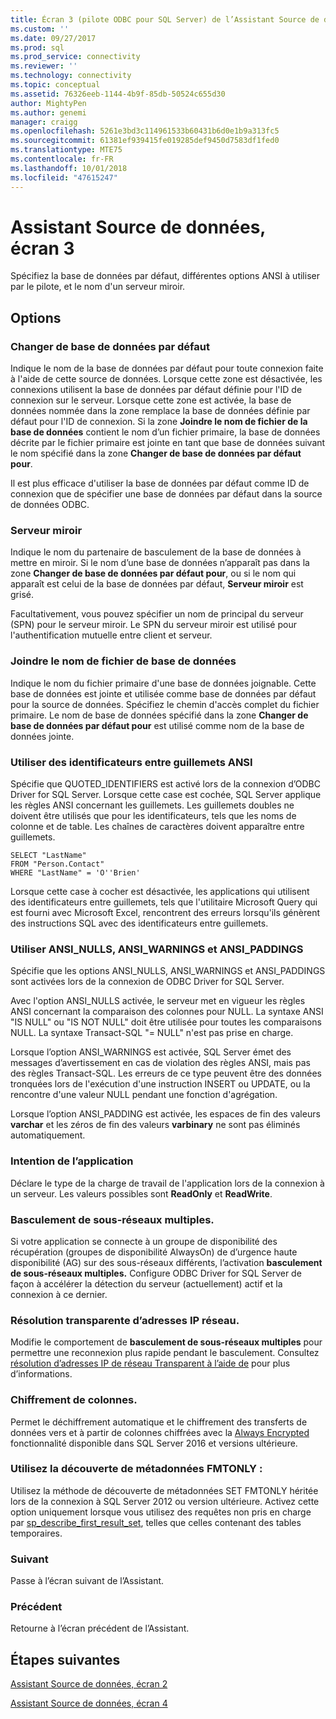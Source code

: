 ```yaml
---
title: Écran 3 (pilote ODBC pour SQL Server) de l’Assistant Source de données | Microsoft Docs
ms.custom: ''
ms.date: 09/27/2017
ms.prod: sql
ms.prod_service: connectivity
ms.reviewer: ''
ms.technology: connectivity
ms.topic: conceptual
ms.assetid: 76326eeb-1144-4b9f-85db-50524c655d30
author: MightyPen
ms.author: genemi
manager: craigg
ms.openlocfilehash: 5261e3bd3c114961533b60431b6d0e1b9a313fc5
ms.sourcegitcommit: 61381ef939415fe019285def9450d7583df1fed0
ms.translationtype: MTE75
ms.contentlocale: fr-FR
ms.lasthandoff: 10/01/2018
ms.locfileid: "47615247"
---
```

# <a name="data-source-wizard-screen-3"></a>Assistant Source de données, écran 3

Spécifiez la base de données par défaut, différentes options ANSI à utiliser par le pilote, et le nom d'un serveur miroir.

## <a name="options"></a>Options

### <a name="change-the-default-database-to"></a>Changer de base de données par défaut

Indique le nom de la base de données par défaut pour toute connexion faite à l'aide de cette source de données. Lorsque cette zone est désactivée, les connexions utilisent la base de données par défaut définie pour l'ID de connexion sur le serveur. Lorsque cette zone est activée, la base de données nommée dans la zone remplace la base de données définie par défaut pour l'ID de connexion. Si la zone **Joindre le nom de fichier de la base de données** contient le nom d’un fichier primaire, la base de données décrite par le fichier primaire est jointe en tant que base de données suivant le nom spécifié dans la zone **Changer de base de données par défaut pour**.

Il est plus efficace d'utiliser la base de données par défaut comme ID de connexion que de spécifier une base de données par défaut dans la source de données ODBC.

### <a name="mirror-server"></a>Serveur miroir

Indique le nom du partenaire de basculement de la base de données à mettre en miroir. Si le nom d’une base de données n’apparaît pas dans la zone **Changer de base de données par défaut pour**, ou si le nom qui apparaît est celui de la base de données par défaut, **Serveur miroir** est grisé.

Facultativement, vous pouvez spécifier un nom de principal du serveur (SPN) pour le serveur miroir. Le SPN du serveur miroir est utilisé pour l'authentification mutuelle entre client et serveur.

### <a name="attach-database-filename"></a>Joindre le nom de fichier de base de données

Indique le nom du fichier primaire d'une base de données joignable. Cette base de données est jointe et utilisée comme base de données par défaut pour la source de données. Spécifiez le chemin d'accès complet du fichier primaire. Le nom de base de données spécifié dans la zone **Changer de base de données par défaut pour** est utilisé comme nom de la base de données jointe.

### <a name="use-ansi-quoted-identifiers"></a>Utiliser des identificateurs entre guillemets ANSI

Spécifie que QUOTED_IDENTIFIERS est activé lors de la connexion d’ODBC Driver for SQL Server. Lorsque cette case est cochée, SQL Server applique les règles ANSI concernant les guillemets. Les guillemets doubles ne doivent être utilisés que pour les identificateurs, tels que les noms de colonne et de table. Les chaînes de caractères doivent apparaître entre guillemets.

```
SELECT "LastName"
FROM "Person.Contact"
WHERE "LastName" = 'O''Brien'
```

Lorsque cette case à cocher est désactivée, les applications qui utilisent des identificateurs entre guillemets, tels que l'utilitaire Microsoft Query qui est fourni avec Microsoft Excel, rencontrent des erreurs lorsqu'ils génèrent des instructions SQL avec des identificateurs entre guillemets.

### <a name="use-ansi-nulls-paddings-and-warnings"></a>Utiliser ANSI_NULLS, ANSI_WARNINGS et ANSI_PADDINGS

Spécifie que les options ANSI_NULLS, ANSI_WARNINGS et ANSI_PADDINGS sont activées lors de la connexion de ODBC Driver for SQL Server.

Avec l'option ANSI_NULLS activée, le serveur met en vigueur les règles ANSI concernant la comparaison des colonnes pour NULL. La syntaxe ANSI "IS NULL" ou "IS NOT NULL" doit être utilisée pour toutes les comparaisons NULL. La syntaxe Transact-SQL "= NULL" n'est pas prise en charge.

Lorsque l’option ANSI_WARNINGS est activée, SQL Server émet des messages d’avertissement en cas de violation des règles ANSI, mais pas des règles Transact-SQL. Les erreurs de ce type peuvent être des données tronquées lors de l'exécution d'une instruction INSERT ou UPDATE, ou la rencontre d'une valeur NULL pendant une fonction d'agrégation. 

Lorsque l’option ANSI_PADDING est activée, les espaces de fin des valeurs **varchar** et les zéros de fin des valeurs **varbinary** ne sont pas éliminés automatiquement.

### <a name="application-intent"></a>Intention de l’application

Déclare le type de la charge de travail de l'application lors de la connexion à un serveur. Les valeurs possibles sont **ReadOnly** et **ReadWrite**.

### <a name="multi-subnet-failover"></a>Basculement de sous-réseaux multiples.

Si votre application se connecte à un groupe de disponibilité des récupération (groupes de disponibilité AlwaysOn) de d’urgence haute disponibilité (AG) sur des sous-réseaux différents, l’activation **basculement de sous-réseaux multiples.** Configure ODBC Driver for SQL Server de façon à accélérer la détection du serveur (actuellement) actif et la connexion à ce dernier.

### <a name="transparent-network-ip-resolution"></a>Résolution transparente d’adresses IP réseau.

Modifie le comportement de **basculement de sous-réseaux multiples** pour permettre une reconnexion plus rapide pendant le basculement. Consultez [résolution d’adresses IP de réseau Transparent à l’aide de](../../../connect/odbc/using-transparent-network-ip-resolution.md) pour plus d’informations.

### <a name="column-encryption"></a>Chiffrement de colonnes.

Permet le déchiffrement automatique et le chiffrement des transferts de données vers et à partir de colonnes chiffrées avec la [Always Encrypted](../../../connect/odbc/using-always-encrypted-with-the-odbc-driver.md) fonctionnalité disponible dans SQL Server 2016 et versions ultérieure.

### <a name="use-fmtonly-metadata-discovery"></a>Utilisez la découverte de métadonnées FMTONLY :

Utilisez la méthode de découverte de métadonnées SET FMTONLY héritée lors de la connexion à SQL Server 2012 ou version ultérieure. Activez cette option uniquement lorsque vous utilisez des requêtes non pris en charge par [sp_describe_first_result_set](../../../relational-databases/system-stored-procedures/sp-describe-first-result-set-transact-sql.md), telles que celles contenant des tables temporaires. 

### <a name="next"></a>Suivant

Passe à l’écran suivant de l’Assistant.

### <a name="back"></a>Précédent

Retourne à l’écran précédent de l’Assistant.

## <a name="next-steps"></a>Étapes suivantes

[Assistant Source de données, écran 2](../../../connect/odbc/windows/dsn-wizard-2.md)

[Assistant Source de données, écran 4](../../../connect/odbc/windows/dsn-wizard-4.md)
